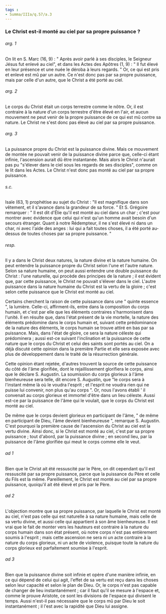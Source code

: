 ```yaml
---
tags : 
- Summa/IIIa/q.57/a.3
---
```


### Le Christ est-il monté au ciel par sa propre puissance ?



###### arg. 1
On lit en S. Marc (16, 9) : " Après avoir parlé à ses disciples, le Seigneur Jésus fut enlevé au ciel", et dans les Actes des Apôtres (1, 9) : " Il fut élevé en leur présence et une nuée le déroba à leurs regards. " Or, ce qui est pris et enlevé est mû par un autre. Ce n'est donc pas par sa propre puissance, mais par celle d'un autre, que le Christ a été porté au ciel. 

###### arg. 2
Le corps du Christ était un corps terrestre comme le nôtre. Or, il est contraire à la nature d'un corps terrestre d'être élevé en l'air, et aucun mouvement ne peut venir de la propre puissance de ce qui est mû contre sa nature. Le Christ ne s'est donc pas élevé au ciel par sa propre puissance. 

###### arg. 3
La puissance propre du Christ est la puissance divine. Mais ce mouvement de montée ne pouvait venir de la puissance divine parce que, celle-ci étant infinie, l'ascension aurait dû être instantanée. Mais alors le Christ n'aurait pas pu "s'élever dans le ciel sous les regards de ses disciples", comme on le lit dans les Actes. Le Christ n'est donc pas monté au ciel par sa propre puissance. 

###### s.c.
Isaïe (63, 1) prophétise au sujet du Christ : "Il est magnifique dans son vêtement, et il s'avance dans la grandeur de sa force. " Et S. Grégoire remarquer : " Il est dit d'Élie qu'il est monté au ciel dans un char ; c'est pour montrer avec évidence que celui qui n'est qu'un homme avait besoin d'un secours étranger. Quant à notre Rédempteur, il ne s'est élevé ni dans un char, ni avec l'aide des anges : lui qui a fait toutes choses, il a été porté au-dessus de toutes choses par sa propre puissance. " 

###### resp.
Il y a dans le Christ deux natures, la nature divine et la nature humaine. On peut entendre la puissance propre du Christ selon l'une et l'autre nature. Selon sa nature humaine, on peut aussi entendre une double puissance du Christ : l'une naturelle, qui procède des principes de la nature ; il est évident que, par cette puissance, le Christ ne pouvait s'élever dans le ciel. L'autre puissance dans la nature humaine du Christ est la vertu de la gloire ; c'est selon cette puissance que le Christ est monté au ciel. 

Certains cherchent la raison de cette puissance dans une " quinte essence ", la lumière. Celle-ci, affirment-ils, entre dans la composition du corps humain, et c'est par elle que les éléments contraires s'harmonisent dans l'unité. Il en résulte que, dans l'état présent de la vie mortelle, la nature des éléments prédomine dans le corps humain et, suivant cette prédominance de la nature des éléments, le corps humain se trouve attiré en bas par sa puissance. Mais, dans l'état de gloire, ce sera la nature céleste qui prédominera ; aussi est-ce suivant l'inclination et la puissance de cette nature que le corps du Christ et celui des saints sont portés au ciel. On a déjà discuté cette opinion dans la première Partie et elle sera exposée avec plus de développement dans le traité de la résurrection générale. 

Cette opinion étant rejetée, d'autres trouvent la source de cette puissance du côté de l'âme glorifiée, dont le rejaillissement glorifiera le corps, ainsi que le déclare S. Augustin. La soumission du corps glorieux à l'âme bienheureuse sera telle, dit encore S. Augustin, que "le corps sera à l'instant même là où le voudra l'esprit ; et l'esprit ne voudra rien qui ne puisse lui convenir, non plus qu'au corps ". Or, nous l'avons établi ' il convenait au corps glorieux et immortel d'être dans un lieu céleste. Aussi est-ce par la puissance de l'âme qui le voulait, que le corps du Christ est monté au ciel. 

De même que le corps devient glorieux en participant de l'âme, " de même en participant de Dieu, l'âme devient bienheureuse ", remarque S. Augustin. C'est pourquoi la première cause de l'ascension du Christ au ciel est la vertu divine. Ainsi donc, si le Christ est monté au ciel, c'est par sa propre puissance ; tout d'abord, par la puissance divine ; en second lieu, par la puissance de l'âme glorifiée qui meut le corps comme elle le veut. 

###### ad 1
Bien que le Christ ait été ressuscité par le Père, on dit cependant qu'il est ressuscité par sa propre puissance, parce que la puissance du Père et celle du Fils est la même. Pareillement, le Christ est monté au ciel par sa propre puissance, quoiqu'il ait été élevé et pris par le Père. 

###### ad 2
L'objection montre que sa propre puissance, par laquelle le Christ est monté au ciel, n'est pas celle qui est naturelle à sa nature humaine, mais celle de sa vertu divine, et aussi celle qui appartient à son âme bienheureuse. Il est vrai que le fait de monter vers les hauteurs est contraire à la nature du corps humain dans son état présent, où notre corps n'est pas entièrement soumis à l'esprit ; mais cette ascension ne sera ni un acte contraire à la nature du corps glorieux, ni un acte de violence, puisque toute la nature du corps glorieux est parfaitement soumise à l'esprit. 

###### ad 3
Bien que la puissance divine soit infinie et opère d'une manière infinie, en ce qui dépend de celui qui agit, l'effet de sa vertu est reçu dans les choses selon leur capacité et selon le plan de Dieu. Or, le corps n'est pas capable de changer de lieu instantanément ; car il faut qu'il se mesure à l'espace et, comme le prouve Aristote, ce sont les divisions de l'espace qui divisent le temps. Aussi n'est-il pas nécessaire que le corps mû par Dieu le soit instantanément ; il l'est avec la rapidité que Dieu lui assigne. 

